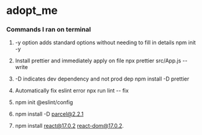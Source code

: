 # adopt_me

### Commands I ran on terminal

1. -y option adds standard options without needing to fill in details
   npm init -y

2. Install prettier and immediately apply on file
   npx prettier src/App.js --write

3. -D indicates dev dependency and not prod dep
   npm install -D prettier

4. Automatically fix eslint error
   npx run lint -- fix

5. npm init @eslint/config

6. npm install -D parcel@2.2.1

7. npm install react@17.0.2 react-dom@17.0.2.
